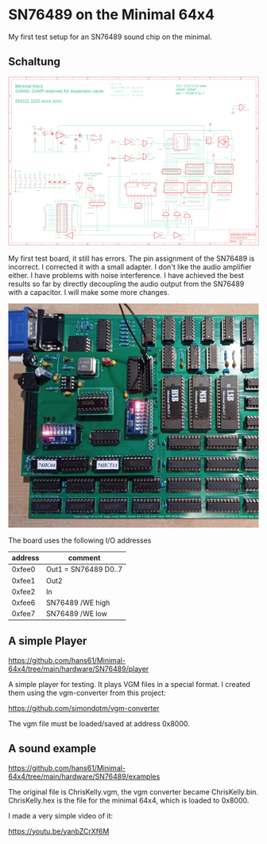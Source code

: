 # SN76489 on the Minimal 64x4

My first test setup for an SN76489 sound chip on the minimal.

## Schaltung
![schematic](eagle/20240311-sn76489-ver1.sch.png)

My first test board, it still has errors. The pin assignment of the SN76489 is incorrect.
I corrected it with a small adapter.
I don't like the audio amplifier either. I have problems with noise interference.
I have achieved the best results so far by directly decoupling the audio output from the SN76489 with a capacitor.
I will make some more changes.

![first board](eagle/test-board.jpg)

The board uses the following I/O addresses

| address | comment              |
|---------|----------------------|
| 0xfee0  | Out1 = SN76489 D0..7 |
| 0xfee1  | Out2                 |
| 0xfee2  | In                   |
| 0xfee6  | SN76489 /WE high     |
| 0xfee7  | SN76489 /WE low      |

## A simple Player

https://github.com/hans61/Minimal-64x4/tree/main/hardware/SN76489/player

A simple player for testing. It plays VGM files in a special format.
I created them using the vgm-converter from this project:

https://github.com/simondotm/vgm-converter

The vgm file must be loaded/saved at address 0x8000.

## A sound example

https://github.com/hans61/Minimal-64x4/tree/main/hardware/SN76489/examples

The original file is ChrisKelly.vgm, the vgm converter became ChrisKelly.bin.
ChrisKelly.hex is the file for the minimal 64x4, which is loaded to 0x8000.

I made a very simple video of it:

https://youtu.be/yanbZCrXf6M